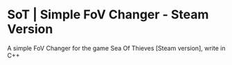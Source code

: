 # SoT | Simple FoV Changer - Steam Version
 
A simple FoV Changer for the game Sea Of Thieves [Steam version], write in C++